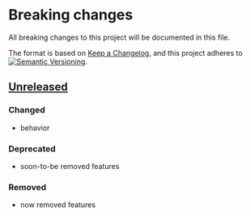 # Breaking changes

All breaking changes to this project will be documented in this file.

The format is based on [Keep a Changelog](https://keepachangelog.com/en/1.0.0/),
and this project adheres to
[![Semantic Versioning](https://img.shields.io/static/v1?label=Semantic%20Versioning&message=v2.0.0&color=green&logo=semver)](https://semver.org/lang/en/spec/v2.0.0.html).

## [Unreleased]

### Changed

- behavior

### Deprecated

- soon-to-be removed features

### Removed

- now removed features

[Unreleased]: https://github.com/IT-Service/Invoke-PSDepend/compare/v1.0.0...HEAD
[1.0.1]: https://github.com/IT-Service/Invoke-PSDepend/compare/v1.0.0...v1.0.1
